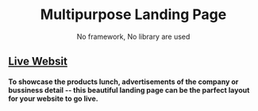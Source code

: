 <h1 align="center">Multipurpose Landing Page</h1>

<p align="center">No framework, No library are used</p>

[Live Websit](https://iamaftabjamil.github.io/multipurpose-landing-page/)
---

#### To showcase the products lunch, advertisements of the company or bussiness detail -- this beautiful landing page can be the parfect layout for your website to go live. 